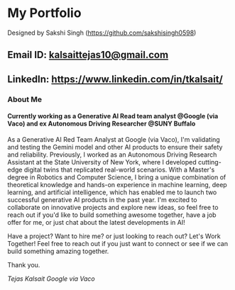 # My Portfolio
Designed by Sakshi Singh (https://github.com/sakshisingh0598)

## Email ID: kalsaittejas10@gmail.com
## LinkedIn: https://www.linkedin.com/in/tkalsait/

### About Me

#### Currently working as a Generative AI Read team analyst @Google (via Vaco) and ex Autonomous Driving Researcher @SUNY Buffalo

As a Generative AI Red Team Analyst at Google (via Vaco), I'm validating and testing the Gemini model and other AI products to ensure their safety and reliability. Previously, I worked as an Autonomous Driving Research Assistant at the State University of New York, where I developed cutting-edge digital twins that replicated real-world scenarios. With a Master's degree in Robotics and Computer Science, I bring a unique combination of theoretical knowledge and hands-on experience in machine learning, deep learning, and artificial intelligence, which has enabled me to launch two successful generative AI products in the past year. I'm excited to collaborate on innovative projects and explore new ideas, so feel free to reach out if you'd like to build something awesome together, have a job offer for me, or just chat about the latest developments in AI!

Have a project? Want to hire me? or just looking to reach out?
Let's Work Together!
Feel free to reach out if you just want to connect or see if we can build something amazing together.

Thank you.

*Tejas Kalsait*
*Google via Vaco*